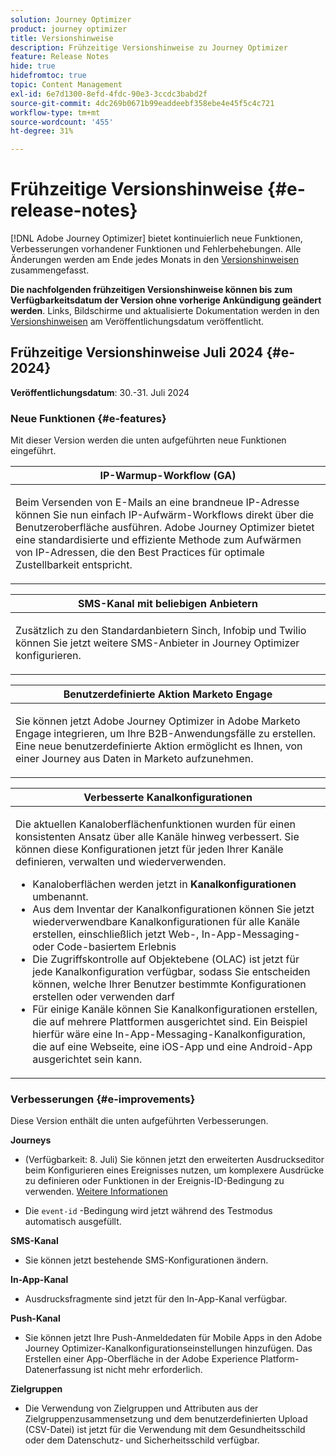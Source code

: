 ```yaml
---
solution: Journey Optimizer
product: journey optimizer
title: Versionshinweise
description: Frühzeitige Versionshinweise zu Journey Optimizer
feature: Release Notes
hide: true
hidefromtoc: true
topic: Content Management
exl-id: 6e7d1300-8efd-4fdc-90e3-3ccdc3babd2f
source-git-commit: 4dc269b0671b99eaddeebf358ebe4e45f5c4c721
workflow-type: tm+mt
source-wordcount: '455'
ht-degree: 31%

---
```


# Frühzeitige Versionshinweise {#e-release-notes}

[!DNL Adobe Journey Optimizer] bietet kontinuierlich neue Funktionen, Verbesserungen vorhandener Funktionen und Fehlerbehebungen. Alle Änderungen werden am Ende jedes Monats in den [Versionshinweisen](release-notes.md) zusammengefasst.

**Die nachfolgenden frühzeitigen Versionshinweise können bis zum Verfügbarkeitsdatum der Version ohne vorherige Ankündigung geändert werden**. Links, Bildschirme und aktualisierte Dokumentation werden in den [Versionshinweisen](release-notes.md) am Veröffentlichungsdatum veröffentlicht.

## Frühzeitige Versionshinweise Juli 2024 {#e-2024}

**Veröffentlichungsdatum**: 30.-31. Juli 2024

### Neue Funktionen {#e-features}

Mit dieser Version werden die unten aufgeführten neue Funktionen eingeführt.

<table>
<thead>
<tr>
<th><strong>IP-Warmup-Workflow (GA)</strong><br/></th>
</tr>
</thead>
<tbody>
<tr>
<td>
<p>Beim Versenden von E-Mails an eine brandneue IP-Adresse können Sie nun einfach IP-Aufwärm-Workflows direkt über die Benutzeroberfläche ausführen. Adobe Journey Optimizer bietet eine standardisierte und effiziente Methode zum Aufwärmen von IP-Adressen, die den Best Practices für optimale Zustellbarkeit entspricht.</p>
<!--p>For more information, refer to the <a href="../configuration/ip-warmup-gs.md">detailed documentation</a>.</p-->
</td>
</tr>
</tbody>
</table>


<table>
<thead>
<tr>
<th><strong>SMS-Kanal mit beliebigen Anbietern</strong><br/></th>
</tr>
</thead>
<tbody>
<tr>
<td>
<p>Zusätzlich zu den Standardanbietern Sinch, Infobip und Twilio können Sie jetzt weitere SMS-Anbieter in Journey Optimizer konfigurieren.</p>
<!--p>For more information, refer to the <a href="../configuration/ip-warmup-gs.md">detailed documentation</a>.</p-->
</td>
</tr>
</tbody>
</table>



<table>
<thead>
<tr>
<th><strong>Benutzerdefinierte Aktion Marketo Engage</strong><br/></th>
</tr>
</thead>
<tbody>
<tr>
<td>
<p>Sie können jetzt Adobe Journey Optimizer in Adobe Marketo Engage integrieren, um Ihre B2B-Anwendungsfälle zu erstellen. Eine neue benutzerdefinierte Aktion ermöglicht es Ihnen, von einer Journey aus Daten in Marketo aufzunehmen.</p>
<!--p>For more information, refer to the <a href="../configuration/ip-warmup-gs.md">detailed documentation</a>.</p-->
</td>
</tr>
</tbody>
</table>


<table>
<thead>
<tr>
<th><strong>Verbesserte Kanalkonfigurationen</strong><br/></th>
</tr>
</thead>
<tbody>
<tr>
<td>
<p>Die aktuellen Kanaloberflächenfunktionen wurden für einen konsistenten Ansatz über alle Kanäle hinweg verbessert. Sie können diese Konfigurationen jetzt für jeden Ihrer Kanäle definieren, verwalten und wiederverwenden.</p>
<p><ul>
<li>Kanaloberflächen werden jetzt in <strong>Kanalkonfigurationen</strong> umbenannt.</li>
<li>Aus dem Inventar der Kanalkonfigurationen können Sie jetzt wiederverwendbare Kanalkonfigurationen für alle Kanäle erstellen, einschließlich jetzt Web-, In-App-Messaging- oder Code-basiertem Erlebnis</li>
<li>Die Zugriffskontrolle auf Objektebene (OLAC) ist jetzt für jede Kanalkonfiguration verfügbar, sodass Sie entscheiden können, welche Ihrer Benutzer bestimmte Konfigurationen erstellen oder verwenden darf</li>
<li>Für einige Kanäle können Sie Kanalkonfigurationen erstellen, die auf mehrere Plattformen ausgerichtet sind. Ein Beispiel hierfür wäre eine In-App-Messaging-Kanalkonfiguration, die auf eine Webseite, eine iOS-App und eine Android-App ausgerichtet sein kann.</li>
</ul></p>
<!--p>For more information, refer to the <a href="../configuration/ip-warmup-gs.md">detailed documentation</a>.</p-->
</td>
</tr>
</tbody>
</table>


<!--table>
<thead>
<tr>
<th><strong>Extended personalization data - Beta</strong><br/></th>
</tr>
</thead>
<tbody>
<tr>
<td>
<p>You can now lookup and fetch data values within Adobe Experience Platform datasets, and use these values to build conditions in Adobe Journey Optimizer. You can leverage data from a lookup dataset when a relationship has been defined using an attribute inside of an array of objects. You can specify non-profile enabled datasets for lookup. Once enabled, you can use a profile attribute as a join key to the specified dataset to retrive further data for personalization.</p>
<p>This capability is currently available as a public beta.</p>
</td>
</tr>
</tbody>
</table-->

### Verbesserungen {#e-improvements}

Diese Version enthält die unten aufgeführten Verbesserungen.

**Journeys**

* (Verfügbarkeit: 8. Juli) Sie können jetzt den erweiterten Ausdruckseditor beim Konfigurieren eines Ereignisses nutzen, um komplexere Ausdrücke zu definieren oder Funktionen in der Ereignis-ID-Bedingung zu verwenden. [Weitere Informationen](../event/about-creating.md#adv-exp-editor)

* Die `event-id` -Bedingung wird jetzt während des Testmodus automatisch ausgefüllt.

**SMS-Kanal**

* Sie können jetzt bestehende SMS-Konfigurationen ändern.

**In-App-Kanal**

* Ausdrucksfragmente sind jetzt für den In-App-Kanal verfügbar.

**Push-Kanal**

* Sie können jetzt Ihre Push-Anmeldedaten für Mobile Apps in den Adobe Journey Optimizer-Kanalkonfigurationseinstellungen hinzufügen. Das Erstellen einer App-Oberfläche in der Adobe Experience Platform-Datenerfassung ist nicht mehr erforderlich.

**Zielgruppen**

* Die Verwendung von Zielgruppen und Attributen aus der Zielgruppenzusammensetzung und dem benutzerdefinierten Upload (CSV-Datei) ist jetzt für die Verwendung mit dem Gesundheitsschild oder dem Datenschutz- und Sicherheitsschild verfügbar.